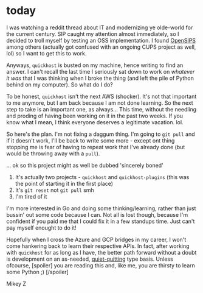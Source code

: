 # today

I was watching a reddit thread about IT and modernizing ye olde-world for the
current century. SIP caught my attention almost immediately, so I decided to
troll myself by testing an OSS implementation. I found
[OpenSIPS](https://github.com/OpenSIPS/opensips) among others (actually got
confused with an ongoing CUPS project as well, lol) so I want to get this to
work.

Anyways, `quickhost` is busted on my machine, hence writing to find an answer.
I can't recall the last time I seriously sat down to work on *whatever it was*
that I was thinking when I broke the thing (and left the pile of Python behind
on my computer). So what do I do? 

To be honest, `quickhost` isn't the next AWS (shocker). It's not that important
to me anymore, but I am back because I am not done learning. So the next step
to take is an important one, as always... This time, without the needling and
proding of having been working on it in the past two weeks. If you know what I
mean, I think everyone deserves a legitimate vacation. lol.

So here's the plan. I'm not fixing a daggum thing. I'm going to `git pull` and
if it doesn't work, I'll be back to write some more - except ont thing stopping
  me is fear of having to repeat work that I've already done (but would be
  throwing away with a `pull`). 


... ok so this project might as well be dubbed 'sincerely boned'

1. It's actually two projects - `quickhost` and `quickhost-plugins` (this was the
   point of starting it in the first place)
2. It's `git reset` not `git pull` smh
3. I'm tired of it

I'm more interested in Go and doing some thinking/learning, rather than just bussin' out
some code because I can. Not all is lost though, because I'm confident if you
paid me that I could fix it in a few standups time. Just can't pay myself
enought to do it!

Hopefully when I cross the Azure and GCP bridges in my career, I won't come
hankering back to learn their respective APIs. In fact, after working with
`quickhost` for as long as I have, the better path forward without a doubt is
development on an as-needed, [quiet-quitting]() type basis. Unless ofcourse,
[spoiler] you are reading this and, like me, you are thirsty to learn some Python ;) [/spoiler]

Mikey Z
